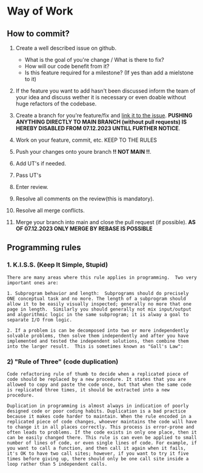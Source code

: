 # Way of Work
## How to commit?

1. Create a well described issue on github.
    - What is the goal of you're change / What is there to fix?
    - How will our code benefit from it?
    - Is this feature required for a milestone? (If yes than add a mielstone to it)

2. If the feature you want to add hasn't been discussed inform the team of your idea and discuss wether it is necessary or even doable without huge refactors of the codebase.

3. Create a branch for you're feature/fix and [link it to the issue](https://docs.github.com/en/issues/tracking-your-work-with-issues/linking-a-pull-request-to-an-issue). **PUSHING ANYTHING DIRECTLY TO MAIN BRANCH (without pull requests) IS HEREBY DISABLED FROM 07.12.2023 UNTILL FURTHER NOTICE**.


4. Work on your feature, commit, etc. KEEP TO THE RULES

5. Push your changes onto youre branch **!! NOT MAIN !!**.

6. Add UT's if needed.

7. Pass UT's

8. Enter review.

9. Resolve all comments on the review(this is mandatory).

10. Resolve all merge conflicts.

11. Merge your branch into main and close the pull request (if possible). **AS OF 07.12.2023 ONLY MERGE BY REBASE IS POSSIBLE**

## Programming rules

### 1.  K.I.S.S. (Keep It Simple, Stupid)

    There are many areas where this rule applies in programming.  Two very important ones are:

    1. Subprogram behavior and length:  Subprograms should do precisely ONE conceptual task and no more. The length of a subprogram should allow it to be easily visually inspected; generally no more that one page in length.  Similarly you should generally not mix input/output and algorithmic logic in the same subprogram; it is alway a goal to separate I/O from logic.

    2. If a problem is can be decomposed into two or more independently solvable problems, then solve them independently and after you have implemented and tested the independent solutions, then combine them into the larger result.  This is sometimes known as "Gall's Law":

### 2) "Rule of Three" (code duplication)

    Code refactoring rule of thumb to decide when a replicated piece of code should be replaced by a new procedure. It states that you are allowed to copy and paste the code once, but that when the same code is replicated three times, it should be extracted into a new procedure.

    Duplication in programming is almost always in indication of poorly designed code or poor coding habits. Duplication is a bad practice because it makes code harder to maintain. When the rule encoded in a replicated piece of code changes, whoever maintains the code will have to change it in all places correctly. This process is error-prone and often leads to problems. If the code exists in only one place, then it can be easily changed there. This rule is can even be applied to small number of lines of code, or even single lines of code. For example, if you want to call a function, and then call it again when it fails, it's OK to have two call sites; however, if you want to try it five times before giving up, there should only be one call site inside a loop rather than 5 independent calls.